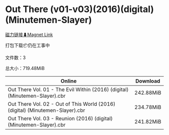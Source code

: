 # Out There (v01-v03)(2016)(digital)(Minutemen-Slayer)

[磁力链接⬇Magnet Link](magnet:?xt=urn:btih:865a66f9baa481a3a26619fa37090a9aa5fddb79&dn=Out%20There%20%28v01-v03%29%282016%29%28digital%29%28Minutemen-Slayer%29)

打包下载📦仍在工事中

文件数：3

总大小：719.48MiB

Online | Download
--- | ---
Out There Vol. 01 - The Evil Within (2016) (digital) (Minutemen-Slayer).cbr | 242.88MiB
Out There Vol. 02 - Out of This World (2016) (digital) (Minutemen-Slayer).cbr | 234.78MiB
Out There Vol. 03 - Reunion (2016) (digital) (Minutemen-Slayer).cbr | 241.82MiB